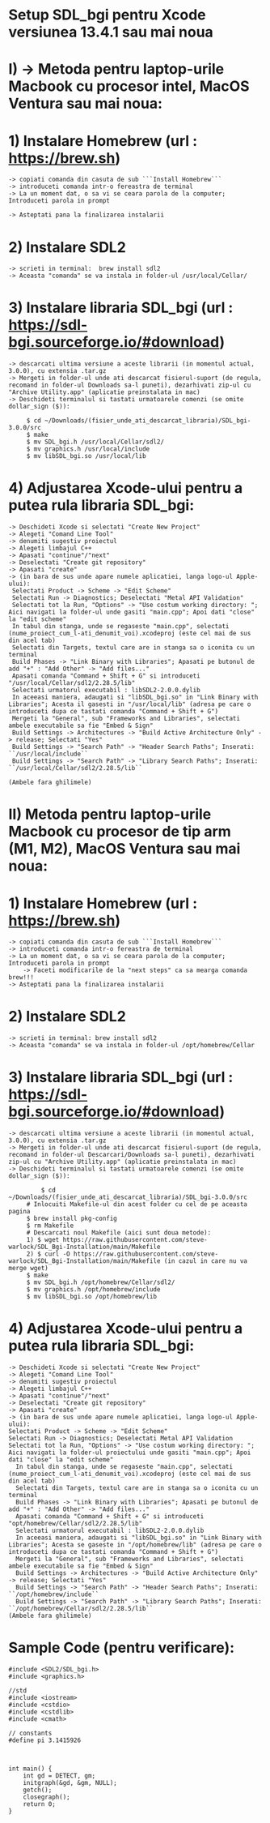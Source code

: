 # Setup SDL_bgi pentru Xcode versiunea 13.4.1 sau mai noua
# I) -> Metoda pentru laptop-urile Macbook cu procesor intel, MacOS Ventura sau mai noua:

# 1) Instalare Homebrew (url : https://brew.sh)
	-> copiati comanda din casuta de sub ```Install Homebrew```
	-> introduceti comanda intr-o fereastra de terminal
	-> La un moment dat, o sa vi se ceara parola de la computer; Introduceti parola in prompt
 	
	-> Asteptati pana la finalizarea instalarii

# 2) Instalare SDL2
	-> scrieti in terminal:  brew install sdl2
	-> Aceasta "comanda" se va instala in folder-ul /usr/local/Cellar/

# 3) Instalare libraria SDL_bgi (url : https://sdl-bgi.sourceforge.io/#download)
	-> descarcati ultima versiune a aceste librarii (in momentul actual, 3.0.0), cu extensia .tar.gz
	-> Mergeti in folder-ul unde ati descarcat fisierul-suport (de regula, recomand in folder-ul Downloads sa-l puneti), dezarhivati zip-ul cu "Archive Utility.app" (aplicatie preinstalata in mac)
	-> Deschideti terminalul si tastati urmatoarele comenzi (se omite dollar_sign ($)):
```
	 $ cd ~/Downloads/(fisier_unde_ati_descarcat_libraria)/SDL_bgi-3.0.0/src
	 $ make
	 $ mv SDL_bgi.h /usr/local/Cellar/sdl2/
	 $ mv graphics.h /usr/local/include
	 $ mv libSDL_bgi.so /usr/local/lib
```
# 4) Adjustarea Xcode-ului pentru a putea rula libraria SDL_bgi:
	-> Deschideti Xcode si selectati "Create New Project"
	-> Alegeti "Comand Line Tool"
	-> denumiti sugestiv proiectul
 	-> Alegeti limbajul C++
  	-> Apasati "continue"/"next"
   	-> Deselectati "Create git repository"
    -> Apasati "create"
	-> (in bara de sus unde apare numele aplicatiei, langa logo-ul Apple-ului):
	 Selectati Product -> Scheme -> "Edit Scheme"
	 Selectati Run -> Diagnostics; Deselectati "Metal API Validation"
	 Selectati tot la Run, "Options" -> "Use costum working directory: "; Aici navigati la folder-ul unde gasiti "main.cpp"; Apoi dati "close" la "edit scheme"
	 In tabul din stanga, unde se regaseste "main.cpp", selectati (nume_proiect_cum_l-ati_denumit_voi).xcodeproj (este cel mai de sus din acel tab)
	 Selectati din Targets, textul care are in stanga sa o iconita cu un terminal
	 Build Phases -> "Link Binary with Libraries"; Apasati pe butonul de add "+" : "Add Other" -> "Add files..."
	 Apasati comanda "Command + Shift + G" si introduceti "/usr/local/Cellar/sdl2/2.28.5/lib"
	 Selectati urmatorul executabil : libSDL2-2.0.0.dylib
	 In aceeasi maniera, adaugati si "libSDL_bgi.so" in "Link Binary with Libraries"; Acesta il gasesti in "/usr/local/lib" (adresa pe care o introduceti dupa ce tastati comanda "Command + Shift + G")
	 Mergeti la "General", sub "Frameworks and Libraries", selectati ambele executabile sa fie "Embed & Sign"
	 Build Settings -> Architectures -> "Build Active Architecture Only" -> release; Selectati "Yes"
	 Build Settings -> "Search Path" -> "Header Search Paths"; Inserati: ``/usr/local/include`` 
	 Build Settings -> "Search Path" -> "Library Search Paths"; Inserati: ``/usr/local/Cellar/sdl2/2.28.5/lib`` 
																							(Ambele fara ghilimele)

# II) Metoda pentru laptop-urile Macbook cu procesor de tip arm (M1, M2), MacOS Ventura sau mai noua:

# 1) Instalare Homebrew (url : https://brew.sh)
	-> copiati comanda din casuta de sub ```Install Homebrew```
	-> introduceti comanda intr-o fereastra de terminal
	-> La un moment dat, o sa vi se ceara parola de la computer; Introduceti parola in prompt
        -> Faceti modificarile de la "next steps" ca sa mearga comanda brew!!!
	-> Asteptati pana la finalizarea instalarii

# 2) Instalare SDL2
	-> scrieti in terminal: brew install sdl2
	-> Aceasta "comanda" se va instala in folder-ul /opt/homebrew/Cellar

# 3) Instalare libraria SDL_bgi (url : https://sdl-bgi.sourceforge.io/#download)
	-> descarcati ultima versiune a aceste librarii (in momentul actual, 3.0.0), cu extensia .tar.gz
	-> Mergeti in folder-ul unde ati descarcat fisierul-suport (de regula, recomand in folder-ul Descarcari/Downloads sa-l puneti), dezarhivati zip-ul cu "Archive Utility.app" (aplicatie preinstalata in mac)
	-> Deschideti terminalul si tastati urmatoarele comenzi (se omite dollar_sign ($)):
```
         $ cd ~/Downloads/(fisier_unde_ati_descarcat_libraria)/SDL_bgi-3.0.0/src
	 # Inlocuiti Makefile-ul din acest folder cu cel de pe aceasta pagina
	 $ brew install pkg-config
	 $ rm Makefile
	 # Descarcati noul Makefile (aici sunt doua metode):
	 1) $ wget https://raw.githubusercontent.com/steve-warlock/SDL_Bgi-Installation/main/Makefile
	 2) $ curl -O https://raw.githubusercontent.com/steve-warlock/SDL_Bgi-Installation/main/Makefile (in cazul in care nu va merge wget)
	 $ make
	 $ mv SDL_bgi.h /opt/homebrew/Cellar/sdl2/
	 $ mv graphics.h /opt/homebrew/include
	 $ mv libSDL_bgi.so /opt/homebrew/lib
```

# 4) Adjustarea Xcode-ului pentru a putea rula libraria SDL_bgi:
	-> Deschideti Xcode si selectati "Create New Project"
	-> Alegeti "Comand Line Tool"
	-> denumiti sugestiv proiectul
 	-> Alegeti limbajul C++
 	-> Apasati "continue"/"next"
   	-> Deselectati "Create git repository"
    -> Apasati "create"
	-> (in bara de sus unde apare numele aplicatiei, langa logo-ul Apple-ului):
	Selectati Product -> Scheme -> "Edit Scheme"
	Selectati Run -> Diagnostics; Deselectati Metal API Validation
	Selectati tot la Run, "Options" -> "Use costum working directory: "; Aici navigati la folder-ul proiectului unde gasiti "main.cpp"; Apoi dati "close" la "edit scheme"
	  In tabul din stanga, unde se regaseste "main.cpp", selectati (nume_proiect_cum_l-ati_denumit_voi).xcodeproj (este cel mai de sus din acel tab)
	  Selectati din Targets, textul care are in stanga sa o iconita cu un terminal
	  Build Phases -> "Link Binary with Libraries"; Apasati pe butonul de add "+" : "Add Other" -> "Add files..."
	  Apasati comanda "Command + Shift + G" si introduceti "opt/homebrew/Cellar/sdl2/2.28.5/lib"
	  Selectati urmatorul executabil : libSDL2-2.0.0.dylib
	  In aceeasi maniera, adaugati si "libSDL_bgi.so" in "Link Binary with Libraries"; Acesta se gaseste in "/opt/homebrew/lib" (adresa pe care o introduceti dupa ce tastati comanda "Command + Shift + G")
	  Mergeti la "General", sub "Frameworks and Libraries", selectati ambele executabile sa fie "Embed & Sign"
	  Build Settings -> Architectures -> "Build Active Architecture Only" -> release; Selectati "Yes"
	  Build Settings -> "Search Path" -> "Header Search Paths"; Inserati: ``/opt/homebrew/include`` 
	  Build Settings -> "Search Path" -> "Library Search Paths"; Inserati: ``/opt/homebrew/Cellar/sdl2/2.28.5/lib`` 																				(Ambele fara ghilimele)




# Sample Code (pentru verificare): 
```
#include <SDL2/SDL_bgi.h>
#include <graphics.h>

//std
#include <iostream>
#include <cstdio>
#include <cstdlib>
#include <cmath>

// constants
#define pi 3.1415926



int main() {
    int gd = DETECT, gm;
    initgraph(&gd, &gm, NULL);
    getch();
    closegraph();
    return 0;
}
```

